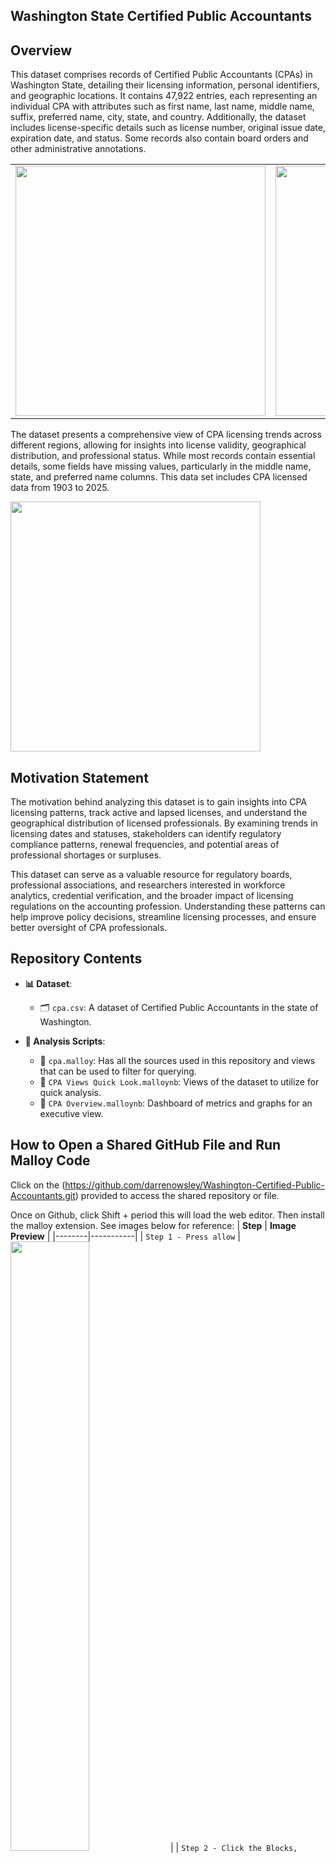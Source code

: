 ## Washington State Certified Public Accountants

## Overview
This dataset comprises records of Certified Public Accountants (CPAs) in Washington State, detailing their licensing information, personal identifiers, and geographic locations. It contains 47,922 entries, each representing an individual CPA with attributes such as first name, last name, middle name, suffix, preferred name, city, state, and country. Additionally, the dataset includes license-specific details such as license number, original issue date, expiration date, and status. Some records also contain board orders and other administrative annotations.

<table>
<tr>
<td><img src="./Images/summary.png" style="width: 400px"></td>
<td><img src="./Images/average.png" style="width: 400px"></td>
</tr>
<table>

The dataset presents a comprehensive view of CPA licensing trends across different regions, allowing for insights into license validity, geographical distribution, and professional status. While most records contain essential details, some fields have missing values, particularly in the middle name, state, and preferred name columns. This data set includes CPA licensed data from 1903 to 2025.

<img src="./Images/trend.png" style="width: 400px">

## Motivation Statement

The motivation behind analyzing this dataset is to gain insights into CPA licensing patterns, track active and lapsed licenses, and understand the geographical distribution of licensed professionals. By examining trends in licensing dates and statuses, stakeholders can identify regulatory compliance patterns, renewal frequencies, and potential areas of professional shortages or surpluses.

This dataset can serve as a valuable resource for regulatory boards, professional associations, and researchers interested in workforce analytics, credential verification, and the broader impact of licensing regulations on the accounting profession. Understanding these patterns can help improve policy decisions, streamline licensing processes, and ensure better oversight of CPA professionals.

## Repository Contents

- **📊 Dataset**:
  - 🗂️ `cpa.csv`: A dataset of Certified Public Accountants in the state of Washington.
  
- **📄 Analysis Scripts**:
  - 📄 `cpa.malloy`: Has all the sources used in this repository and views that can be used to filter for querying. 
  - 📝 `CPA Views Quick Look.malloynb`: Views of the dataset to utilize for quick analysis.
  - 🏦 `CPA Overview.malloynb`: Dashboard of metrics and graphs for an executive view.

## How to Open a Shared GitHub File and Run Malloy Code
Click on the (https://github.com/darrenowsley/Washington-Certified-Public-Accountants.git) provided to access the shared repository or file. 

Once on Github, click Shift + period this will load the web editor. Then install the malloy extension. See images below for reference:
| **Step**   | **Image Preview** |
|--------|-----------|
| `Step 1 - Press allow` | <img src="./Images/step1.png" width="50%"> |
| `Step 2 - Click the Blocks, search for Malloy, install` | <img src="./Images/step2.png" width="50%"> |
| `Step 3 - Click Trust` | <img src="./Images/step3.png" width="50%"> |
| `Step 4 - Click a .malloynb file` | <img src="./Images/step4.png" width="50%"> |
| `Step 5 - Press Run` | <img src="./Images/step5.png" width="50%"> |

## Dataset Information
- **Source:** Washington State CPA Licensing Board
- **Date of Extraction:** February 27, 2025
- **File Format:** CSV
- **Total Records:** 47,922
- **Columns:**

  | Column Name          | Description |
  |----------------------|-------------|
  | First Name          | First name of the CPA |
  | Middle Name         | Middle name of the CPA (if available) |
  | Last Name           | Last name of the CPA |
  | Suffix              | Suffix (e.g., Jr., Sr.) |
  | Preferred Name      | Preferred name, if provided |
  | City               | City of residence or practice |
  | State              | U.S. state of residence/practice |
  | Country            | Country of residence/practice |
  | License Number     | Unique CPA license identifier |
  | Original Issue Date | Date the CPA license was first issued |
  | Expiration Date    | Date the license is set to expire |
  | Status            | Current license status (Active, Lapsed, Expired) |
  | Last Updated      | Last recorded update (empty in this dataset) |
  | Board Order       | Disciplinary board order (if applicable) |

## Potential Use Cases
- **Regulatory Compliance**: Identifying active and expired licenses.
- **Geographic Analysis**: Understanding CPA distribution across regions.
- **License Trends**: Analyzing issuance and expiration trends over time.
- **Demographic Insights**: Common names and regional concentrations.

## Questions for Analysis
1. What percentage of CPAs have an active license?
<img src="./Images/percent.png" style="width: 400px">

2. How many CPAs have licenses that have expired or lapsed?
3. What is the distribution of CPAs across different states and countries?
<img src="./Images/percent.png" style="width: 400px">

4. Which cities have the highest concentration of CPAs?
5. What is the average duration between the license issue and expiration dates?
6. How many CPAs have disciplinary board orders?
7. What is the average duration of a CPA license compared to the average duration of a suspended or revoked license.

<img src="./Images/revoked.png" style="width: 400px">

## License & Disclaimer
This dataset is for informational purposes only. It may not reflect real-time updates and should not be used for official verification. Please refer to the official Washington State CPA Licensing Board for the most up-to-date information. The files provided directly via data.wa.gov are, as government documents, now in the public domain. All other files have been generated by Darren Owsley for Gonzaga University Graduate School of Business as part of the MSBA-622-01 Data Science for Business (Spring 2025) course. This repository’s code is available under the MIT License terms.
